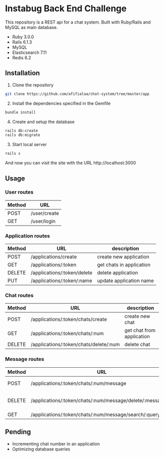 # Instabug Back End Challenge

This repository is a REST api for a chat system. Built with Ruby/Rails and MySQL as main database.
* Ruby 3.0.0
* Rails 6.1.3
* MySQL
* Elasticsearch 7.11
* Redis 6.2

## Installation

1. Clone the repository

```bash
git clone https://github.com/afifialaa/chat-system/tree/master/app
```
2.  Install the dependencies specified in the Gemfile
```bash
bundle install
```
4. Create and setup the database
```bash
rails db:create
rails db:migrate
```
3. Start local server
```bash
rails s
```
And now you can visit the site with the URL http://localhost:3000

## Usage

### User routes

| Method        | URL          |
| ------------- | -------------|
| POST          | /user/create |
| GET           | /user/login  |

### Application routes

| Method        | URL                  | description            |
| ------------- | -------------        |-------------           |
| POST          | /applications/create  |create new application  |
| GET           | /applications/:token  |get chats in application|
| DELETE        | /applications/:token/delete  |delete application|
| PUT           | /applications/:token/:name  |update application name|

### Chat routes

| Method        | URL                  | description            |
| ------------- | -------------        |-------------           |
| POST          | /applications/:token/chats/create  |create new chat  |
| GET           | /applications/:token/chats/:num  |get chat from application|
| DELETE        | /applications/:token/chats/delete/:num |delete chat|

### Message routes

| Method        | URL                  | description            |
| ------------- | -------------        |-------------           |
| POST          | /applications/:token/chats/:num/message  |create new message  |
| DELETE           | /applications/:token/chats/:num/message/delete/:message_id  |get chat from application|
| GET        | /applications/:token/chats/:num/message/search/:query |delete chat|

## Pending
* Incrementing chat number in an application
* Optimizing database queries